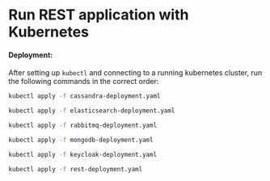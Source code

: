 # Run REST application with Kubernetes

#### Deployment:

After setting up `kubectl` and connecting to a running kubernetes cluster, run the following commands in the 
correct order:

```bash
kubectl apply -f cassandra-deployment.yaml
```
```bash
kubectl apply -f elasticsearch-deployment.yaml
```
```bash
kubectl apply -f rabbitmq-deployment.yaml
```
```bash
kubectl apply -f mongodb-deployment.yaml
```
```bash
kubectl apply -f keycloak-deployment.yaml
```
```bash
kubectl apply -f rest-deployment.yaml
```


